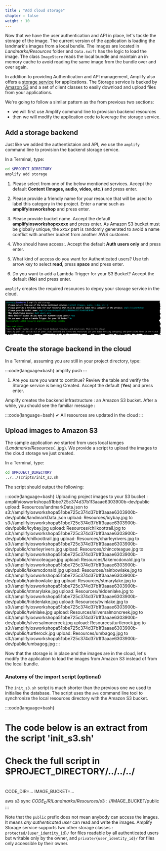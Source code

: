 ```yaml
---
title : "Add cloud storage"
chapter : false
weight : 10
---
```


Now that we have the user authentication and API in place, let's tackle the storage of the image.  The current version of the application is loading the landmark's images from a local bundle.  The images are located in *Landmarks/Resources* folder and `Data.swift` has the logic to load the image.  The class `ImageStore` reads the local bundle and maintain an in memory cache to avoid reading the same image from the bundle over and over again.

In addition to providing Authentication and API management, Amplify also offers a [storage service](https://aws-amplify.github.io/docs/ios/storage) for applications.  The Storage service is backed by [Amazon S3](https://docs.aws.amazon.com/en_pv/AmazonS3/latest/gsg/GetStartedWithS3.html) and a set of client classes to easily download and upload files from your applications.  

We're going to follow a similar pattern as the from previous two sections:

- we will first use Amplify command line to provision backend resources
- then we will modify the application code to leverage the storage service.

## Add a storage backend

Just like we added the authentictaion and API, we use the `amplify` command line to provision the backend storage service.

In a Terminal, type:

```bash
cd $PROJECT_DIRECTORY
amplify add storage
```

1. Please select from one of the below mentioned services.  Accept the default **Content (Images, audio, video, etc.)** and press enter.

1. Please provide a friendly name for your resource that will be used to label this category in the project.  Enter a name such as **amplifyiosworkshop** and press enter.

1. Please provide bucket name.  Accept the default **amplifyiosworkshopxxxxx**  and press enter.  As Amazon S3 bucket must be globally unique, the *xxxx* part is randomly generated to avoid a name conflict with another bucket from another AWS customer.

1. Who should have access:.  Accept the default **Auth users only** and press enter.

1. What kind of access do you want for Authenticated users?  Use teh arrow key to select **read**, press **space** and press enter.

1. Do you want to add a Lambda Trigger for your S3 Bucket? Accept the default (**No**) and press enter.

`amplify` creates the required resources to depoy your storage service in the cloud.

![amplify add storage](/static/images/50-10-amplify-1.png)

## Create the storage backend in the cloud

In a Terminal, assuming you are still in your project directory, type:

:::code{language=bash}
amplify push
:::

1. Are you sure you want to continue? Review the table and verify the Storage service is being Created.  Accept the default (**Yes**) and press enter.

Amplify creates the backend infrastructure : an Amazon S3 bucket.  After a while, you should see the familiar message :

:::code{language=bash}
✔ All resources are updated in the cloud
:::

## Upload images to Amazon S3

The sample application we started from uses local iamges (*Landmarks/Resources/...jpg*).  We provide a script to upload the images to the cloud storage we just created.  

In a Terminal, type:

```bash
cd $PROJECT_DIRECTORY
../../scripts/init_s3.sh
```

The script should output the following:

:::code{language=bash}
Uploading project images to your S3 bucket : amplifyiosworkshopa51bbe725c374d37b1f3aaae6303900b-dev/public
upload: Resources/landmarkData.json to s3://amplifyiosworkshopa51bbe725c374d37b1f3aaae6303900b-dev/public/landmarkData.json
upload: Resources/icybay.jpg to s3://amplifyiosworkshopa51bbe725c374d37b1f3aaae6303900b-dev/public/icybay.jpg
upload: Resources/chilkoottrail.jpg to s3://amplifyiosworkshopa51bbe725c374d37b1f3aaae6303900b-dev/public/chilkoottrail.jpg
upload: Resources/charleyrivers.jpg to s3://amplifyiosworkshopa51bbe725c374d37b1f3aaae6303900b-dev/public/charleyrivers.jpg
upload: Resources/chincoteague.jpg to s3://amplifyiosworkshopa51bbe725c374d37b1f3aaae6303900b-dev/public/chincoteague.jpg
upload: Resources/lakemcdonald.jpg to s3://amplifyiosworkshopa51bbe725c374d37b1f3aaae6303900b-dev/public/lakemcdonald.jpg
upload: Resources/rainbowlake.jpg to s3://amplifyiosworkshopa51bbe725c374d37b1f3aaae6303900b-dev/public/rainbowlake.jpg
upload: Resources/stmarylake.jpg to s3://amplifyiosworkshopa51bbe725c374d37b1f3aaae6303900b-dev/public/stmarylake.jpg
upload: Resources/hiddenlake.jpg to s3://amplifyiosworkshopa51bbe725c374d37b1f3aaae6303900b-dev/public/hiddenlake.jpg
upload: Resources/twinlake.jpg to s3://amplifyiosworkshopa51bbe725c374d37b1f3aaae6303900b-dev/public/twinlake.jpg
upload: Resources/silversalmoncreek.jpg to s3://amplifyiosworkshopa51bbe725c374d37b1f3aaae6303900b-dev/public/silversalmoncreek.jpg
upload: Resources/turtlerock.jpg to s3://amplifyiosworkshopa51bbe725c374d37b1f3aaae6303900b-dev/public/turtlerock.jpg
upload: Resources/umbagog.jpg to s3://amplifyiosworkshopa51bbe725c374d37b1f3aaae6303900b-dev/public/umbagog.jpg
:::

Now that the storage is in place and the images are in the cloud, let's modify the application to load the images from Amazon S3 instead of from the local bundle.

### Anatomy of the import script (optional) 

The `init_s3.sh` script is much shorter than the previous one we used to initialise the database.  The script uses the `aws` command line tool to synchronize the local resources directory with the Amazon S3 bucket.

:::code{language=bash}
#
# The code below is an extract from the script 'init_s3.sh'
# Check the full script in $PROJECT_DIRECTORY/../../../
#

CODE_DIR=...
IMAGE_BUCKET=...

aws s3 sync $CODE_DIR/Landmarks/Resources/ s3://$IMAGE_BUCKET/public
:::

Note that the `public` prefix does not mean anybody can access the images.  It means *any authenticated user* can read and write the images.  Amplify Storage service supports two other storage classes : `protected/{user_identity_id}/` for files readable by all authenticated users but writable only by the owner, and `private/{user_identity_id}/` for files only accessible by their owner.